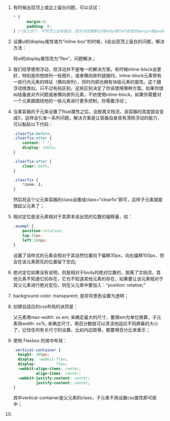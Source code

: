 1. 有时候出现顶上或边上留白问题，可以试试：

   ```css
   * {
   		 margin:0;
   		 padding: 0;
   } /*加上这个，不然顶上会有留白，因为浏览器默认的body和html标签的margin和padding都不是0*/
   ```



2. 设置ul的display属性值为”inline-box“的时候，li会出现顶上留白的问题，解决方法：

   将ul的display属性改为”flex“，问题解决；

   

3. 我们经常使用浮动，但浮动并不是唯一的解决方案。有时候inline-block会更好，特别是你想排列一些图片，或者横向排列链接时。Inline-block元素带有一些行内元素的特征（横向排列），同时内部也拥有块级元素的属性。这个跟浮动很类似，只不过有些区别。这些区别决定了你该使用哪种方案。如果你很纠结垂直对齐问题或者横向排列元素，不妨使用inline-block。如果你需要对一个元素跟围绕他的一些元素进行更多控制，你需要浮动；
  
  
4. 当某容器的子元素设置了float属性之后，会脱离文档流，该容器的高度就会变成0，这样会引发一系列问题，解决方案是让容器自身具有清除浮动的能力，可以黏贴以下代码：

   ```css
   .clearfix:before,
   .clearfix:after {
       content: " ";
       display: table;
   }
   
   .clearfix:after {
       clear: both;
   }
   
   .clearfix {
       *zoom: 1;
   }
   ```

   然后将这个父元素容器的class设置成class=“clearfix”即可，这样子元素就能撑起父元素了；

   

5. 相对定位是该元素相对于其原本该出现的位置的偏移量，如：

   ```css
   .exampl {
       position:relative;
       top:35px;
       left:100px;
   }
   ```

   设置了该样式的元素会相对于其自然位置向下偏移35px，向右偏移100px，但会在该元素原先的位置留下空白;

   

6. 绝对定位如果没有说明，则是相对于body的绝对位置的，脱离了文档流，其他元素不知道它的存在，它也不知道其他元素的存在，如果要让该元素相对于其父元素进行绝对定位，则在父元素中要加入：”position: relative;”

    

7. background-color: transparent; 是将背景色设置为透明；

8. 创建自适应的css布局的诀窍是：

   父元素用max-width: xx em; 来确定最大的尺寸，要用em为单位换算，子元素用width: xx%; 来确定尺寸，用百分数就可以灵活地适应不同屏幕的大小了，记住任何有关尺寸的设置，比如内边距等，都要用百分比来表示；

9. 使用 Flexbox 的居中布局：

   ```css
   .vertical-container {
     height: 300px;
     display: -webkit-flex;
     display:         flex;
     -webkit-align-items: center;
             align-items: center;
     -webkit-justify-content: center;
             justify-content: center;
   }
   ```

   其中vertical-container是父元素的class，子元素不用设置css属性即可居中；

10. 
